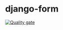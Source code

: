 # django-form

[![Quality gate](https://sonarcloud.io/api/project_badges/quality_gate?project=Washingtonban_django-form)](https://sonarcloud.io/dashboard?id=Washingtonban_django-form)
